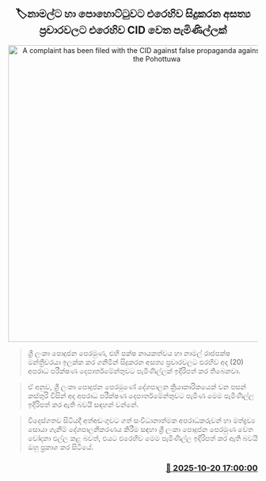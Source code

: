 <p align='center'><b><h2 align='center' title='A complaint has been filed with the CID against false propaganda against Namal and the Pohottuwa'>🏷නාමල්ට හා පොහොට්ටුවට එරෙහිව සිදුකරන අසත්‍ය  ප්‍රචාරවලට එරෙහිව CID වෙත පැමිණිල්ලක්</h2></b></p>
<p align='center'><img src='https://helakuru.sgp1.cdn.digitaloceanspaces.com/esana/images/lib/cid[1].jpg' width='600' alt='A complaint has been filed with the CID against false propaganda against Namal and the Pohottuwa'></p>

> ශ්‍රී ලංකා පොදුජන පෙරමුණ, එහි පක්ෂ නායකත්වය හා නාමල් රාජපක්ෂ මන්ත්‍රීවරයා ඉලක්ක කර ගනිමින් සිදුකරන අසත්‍ය ප්‍රචාරවලට එරහිව අද (20) අපරාධ පරීක්ෂණ දෙපාර්තමේන්තුවට පැමිණිල්ලක් ඉදිරිපත් කර තිබෙනවා.

> ඒ අනුව, ශ්‍රී ලංකා පොදුජන පෙරමුණේ දේශපාලන ක්‍රියාකාරිකයෙක් වන පසන් කස්තුරි විසින් අද අපරාධ පරීක්ෂණ දෙපාර්තමේන්තුවට පැමිණ මෙම පැමිණිල්ල ඉදිරිපත් කර ඇති බවයි සඳහන් වන්නේ.

> විදෙස්ගතව සිටියදී අත්අඩංගුවට ගත් සංවිධානාත්මක අපරාධකරුවන් හා මත්ද්‍රව්‍ය සොයා ගැනීම් දේශපාලනීකරණය කිරීම සඳහා ශ්‍රී ලංකා පොදුජන පෙරමුණ වෙත චෝදනා එල්ල කළ බවත්, එයට එරෙහිව මෙම පැමිණිල්ල ඉදිරිපත් කර ඇති බවයි ඔහු ප්‍රකාශ කර සිටියේ.



<h3 align='right'><a href='https://www.helakuru.lk/esana/p/114622/'>📅 2025-10-20 17:00:00</a></h3>
